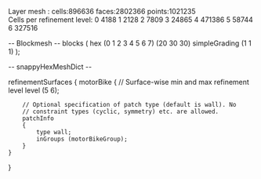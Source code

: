 Layer mesh : cells:896636  faces:2802366  points:1021235    
Cells per refinement level:
    0	4188
    1	2128
    2	7809
    3	24865
    4	471386
    5	58744
    6	327516


-- Blockmesh -- 
blocks
(
    hex (0 1 2 3 4 5 6 7) (20 30 30) simpleGrading (1 1 1)
);


-- snappyHexMeshDict --

refinementSurfaces
{
    motorBike
    {
        // Surface-wise min and max refinement level
        level (5 6);

        // Optional specification of patch type (default is wall). No
        // constraint types (cyclic, symmetry) etc. are allowed.
        patchInfo
        {
            type wall;
            inGroups (motorBikeGroup);
        }
    }
}

